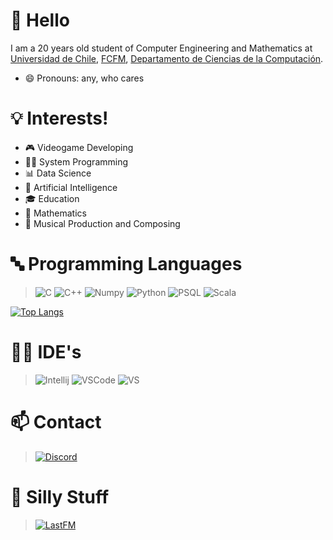 # 👋 Hello
I am a 20 years old student of Computer Engineering and Mathematics at [Universidad de Chile](https://uchile.cl/), [FCFM](https://ingenieria.uchile.cl/), [Departamento de Ciencias de la Computación](https://dcc.uchile.cl/).
- 😄 Pronouns: any, who cares

# 💡 Interests!
- 🎮 Videogame Developing
- 👨‍💻 System Programming
- 📊 Data Science
- 🧠 Artificial Intelligence
- 🎓 Education
- 🔢 Mathematics
- 🎵 Musical Production and Composing

# 🔤 Programming Languages
> ![C](https://img.shields.io/badge/C-00599C?style=for-the-badge&logo=c&logoColor=white)
  ![C++](https://img.shields.io/badge/C%2B%2B-00599C?style=for-the-badge&logo=c%2B%2B&logoColor=white)
  ![Numpy](https://img.shields.io/badge/Numpy-777BB4?style=for-the-badge&logo=numpy&logoColor=white)
  ![Python](https://img.shields.io/badge/Python-FFD43B?style=for-the-badge&logo=python&logoColor=blu)
  ![PSQL](https://img.shields.io/badge/PostgreSQL-316192?style=for-the-badge&logo=postgresql&logoColor=white)
  ![Scala](https://img.shields.io/badge/Scala-DC322F?style=for-the-badge&logo=scala&logoColor=whit)

[![Top Langs](https://github-readme-stats.vercel.app/api/top-langs/?username=b1rdest&layout=donut)](https://github.com/b1rdest/github-readme-stats)

# 👨‍💻 IDE's

> ![Intellij](https://img.shields.io/badge/IntelliJ_IDEA-000000.svg?style=for-the-badge&logo=intellij-idea&logoColor=white)
  ![VSCode](https://img.shields.io/badge/VSCode-0078D4?style=for-the-badge&logo=visual%20studio%20code&logoColor=white)
  ![VS](https://img.shields.io/badge/Visual_Studio-5C2D91?style=for-the-badge&logo=visual%20studio&logoColor=white)

# 📫 Contact
> [![Discord](https://img.shields.io/badge/Discord-5865F2?style=for-the-badge&logo=discord&logoColor=white)](https://discordapp.com/channels/@me/b1rdest/)

# 🤠 Silly Stuff 

> [![LastFM](https://img.shields.io/badge/last.fm-D51007?style=for-the-badge&logo=last.fm&logoColor=white)](https://www.last.fm/user/B1rdest)

